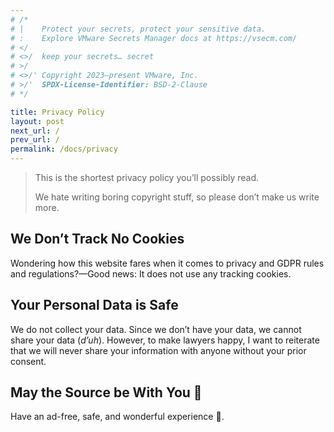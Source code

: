 ```yaml
---
# /*
# |    Protect your secrets, protect your sensitive data.
# :    Explore VMware Secrets Manager docs at https://vsecm.com/
# </
# <>/  keep your secrets… secret
# >/
# <>/' Copyright 2023–present VMware, Inc.
# >/'  SPDX-License-Identifier: BSD-2-Clause
# */

title: Privacy Policy
layout: post
next_url: /
prev_url: /
permalink: /docs/privacy
---
```


> This is the shortest privacy policy you’ll possibly read.
>
> We hate writing boring copyright stuff, so please don’t make us write more.

## We Don’t Track No Cookies

Wondering how this website fares when it comes to privacy and GDPR rules and
regulations?—Good news: It does not use any tracking cookies.

## Your Personal Data is Safe

We do not collect your data. Since we don’t have your data, we cannot share your
data (*d’uh*). However, to make lawyers happy, I want to reiterate that
we will never share your information with anyone without your prior consent.

## May the Source be With You 🦄

Have an ad-free, safe, and wonderful experience 🎉.